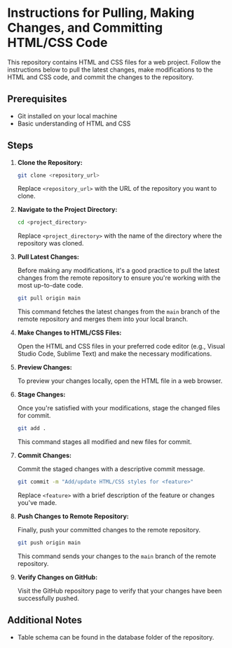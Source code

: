 # Instructions for Pulling, Making Changes, and Committing HTML/CSS Code

This repository contains HTML and CSS files for a web project. Follow the instructions below to pull the latest changes, make modifications to the HTML and CSS code, and commit the changes to the repository.

## Prerequisites

- Git installed on your local machine
- Basic understanding of HTML and CSS

## Steps

1. **Clone the Repository:**

    ```bash
    git clone <repository_url>
    ```

    Replace `<repository_url>` with the URL of the repository you want to clone.

2. **Navigate to the Project Directory:**

    ```bash
    cd <project_directory>
    ```

    Replace `<project_directory>` with the name of the directory where the repository was cloned.

3. **Pull Latest Changes:**

    Before making any modifications, it's a good practice to pull the latest changes from the remote repository to ensure you're working with the most up-to-date code.

    ```bash
    git pull origin main
    ```

    This command fetches the latest changes from the `main` branch of the remote repository and merges them into your local branch.

4. **Make Changes to HTML/CSS Files:**

    Open the HTML and CSS files in your preferred code editor (e.g., Visual Studio Code, Sublime Text) and make the necessary modifications.

5. **Preview Changes:**

    To preview your changes locally, open the HTML file in a web browser.

6. **Stage Changes:**

    Once you're satisfied with your modifications, stage the changed files for commit.

    ```bash
    git add .
    ```

    This command stages all modified and new files for commit.

7. **Commit Changes:**

    Commit the staged changes with a descriptive commit message.

    ```bash
    git commit -m "Add/update HTML/CSS styles for <feature>"
    ```

    Replace `<feature>` with a brief description of the feature or changes you've made.

8. **Push Changes to Remote Repository:**

    Finally, push your committed changes to the remote repository.

    ```bash
    git push origin main
    ```

    This command sends your changes to the `main` branch of the remote repository.

9. **Verify Changes on GitHub:**

    Visit the GitHub repository page to verify that your changes have been successfully pushed.

## Additional Notes

- Table schema can be found in the database folder of the repository.

